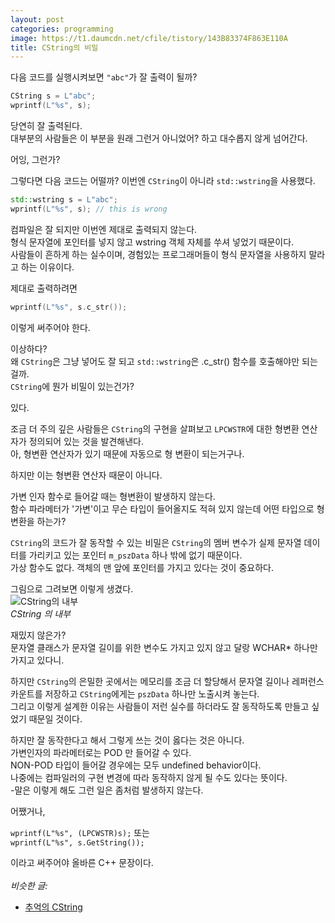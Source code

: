 ```yaml
---
layout: post
categories: programming
image: https://t1.daumcdn.net/cfile/tistory/143B83374F863E110A
title: CString의 비밀
---
```


다음 코드를 실행시켜보면 `"abc"`가 잘 출력이 될까?

```c++
CString s = L"abc";
wprintf(L"%s", s);
```

당연히 잘 출력된다.  
대부분의 사람들은 이 부분을 원래 그런거 아니었어? 하고 대수롭지 않게 넘어간다.

어잉, 그런가?

그렇다면 다음 코드는 어떨까? 이번엔 `CString`이 아니라 `std::wstring`을 사용했다.

```c++
std::wstring s = L"abc";
wprintf(L"%s", s); // this is wrong
```

컴파일은 잘 되지만 이번엔 제대로 출력되지 않는다.  
형식 문자열에 포인터를 넣지 않고 wstring 객체 자체를 쑤셔 넣었기 때문이다.  
사람들이 흔하게 하는 실수이며, 경험있는 프로그래머들이 형식 문자열을 사용하지 말라고 하는 이유이다.

제대로 출력하려면
```c++
wprintf(L"%s", s.c_str());
```

이렇게 써주어야 한다.

이상하다?  
왜 `CString`은 그냥 넣어도 잘 되고 `std::wstring`은 .c_str() 함수를 호출해야만 되는걸까.  
`CString`에 뭔가 비밀이 있는건가?

있다.

조금 더 주의 깊은 사람들은 `CString`의 구현을 살펴보고 `LPCWSTR`에 대한 형변환 연산자가 정의되어 있는 것을 발견해낸다.  
아, 형변환 연산자가 있기 때문에 자동으로 형 변환이 되는거구나.

하지만 이는 형변환 연산자 때문이 아니다.

가변 인자 함수로 들어갈 때는 형변환이 발생하지 않는다.  
함수 파라메터가 '가변'이고 무슨 타입이 들어올지도 적혀 있지 않는데 어떤 타입으로 형변환을 하는가?

`CString`의 코드가 잘 동작할 수 있는 비밀은 `CString`의 멤버 변수가 실제 문자열 데이터를 가리키고 있는 포인터 `m_pszData` 하나 밖에 없기 때문이다.  
가상 함수도 없다. 객체의 맨 앞에 포인터를 가지고 있다는 것이 중요하다.

그림으로 그려보면 이렇게 생겼다.  
![CString의 내부](https://t1.daumcdn.net/cfile/tistory/143B83374F863E110A)  
*CString 의 내부*

재밌지 않은가?  
문자열 클래스가 문자열 길이를 위한 변수도 가지고 있지 않고 달랑 WCHAR* 하나만 가지고 있다니.

하지만 `CString`의 은밀한 곳에서는 메모리를 조금 더 할당해서 문자열 길이나 레퍼런스 카운트를 저장하고 `CString`에게는 `pszData` 하나만 노출시켜 놓는다.  
그리고 이렇게 설계한 이유는 사람들이 저런 실수를 하더라도 잘 동작하도록 만들고 싶었기 때문일 것이다.

하지만 잘 동작한다고 해서 그렇게 쓰는 것이 옳다는 것은 아니다.  
가변인자의 파라메터로는 POD 만 들어갈 수 있다.  
NON-POD 타입이 들어갈 경우에는 모두 undefined behavior이다.  
나중에는 컴파일러의 구현 변경에 따라 동작하지 않게 될 수도 있다는 뜻이다.  
-말은 이렇게 해도 그런 일은 좀처럼 발생하지 않는다.

어쨌거나,

`wprintf(L"%s", (LPCWSTR)s);` 또는  
`wprintf(L"%s", s.GetString());`

이라고 써주어야 올바른 C++ 문장이다.
<br>
<br>
*비슷한 글:*
* [추억의 CString](/essay/2022/07/27/cstring-pragmatic-programmer.html)